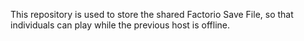 This repository is used to store the shared Factorio Save File, so that individuals can play while the previous host is offline.

